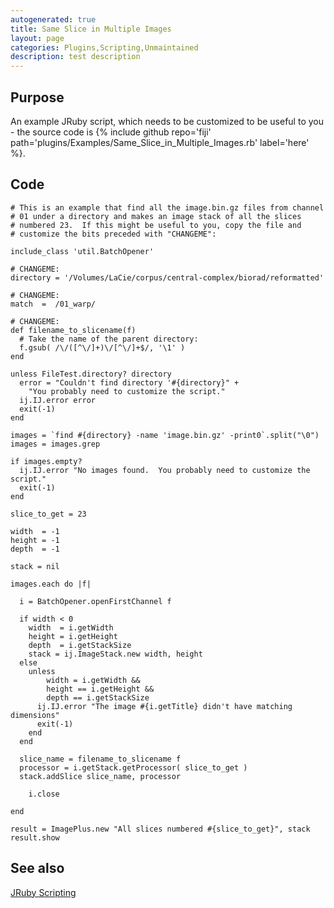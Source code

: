 ```yaml
---
autogenerated: true
title: Same Slice in Multiple Images
layout: page
categories: Plugins,Scripting,Unmaintained
description: test description
---
```


Purpose
-------

An example JRuby script, which needs to be customized to be useful to you - the source code is {% include github repo='fiji' path='plugins/Examples/Same\_Slice\_in\_Multiple\_Images.rb' label='here' %}.

Code
----

    # This is an example that find all the image.bin.gz files from channel
    # 01 under a directory and makes an image stack of all the slices
    # numbered 23.  If this might be useful to you, copy the file and
    # customize the bits preceded with "CHANGEME":

    include_class 'util.BatchOpener'

    # CHANGEME:
    directory = '/Volumes/LaCie/corpus/central-complex/biorad/reformatted'

    # CHANGEME:
    match  =  /01_warp/

    # CHANGEME:
    def filename_to_slicename(f)
      # Take the name of the parent directory:
      f.gsub( /\/([^\/]+)\/[^\/]+$/, '\1' )
    end

    unless FileTest.directory? directory
      error = "Couldn't find directory '#{directory}" +
        "You probably need to customize the script."
      ij.IJ.error error
      exit(-1)  
    end

    images = `find #{directory} -name 'image.bin.gz' -print0`.split("\0")
    images = images.grep

    if images.empty?
      ij.IJ.error "No images found.  You probably need to customize the script."
      exit(-1)
    end

    slice_to_get = 23

    width  = -1
    height = -1
    depth  = -1

    stack = nil

    images.each do |f|

      i = BatchOpener.openFirstChannel f
      
      if width < 0
        width  = i.getWidth
        height = i.getHeight
        depth  = i.getStackSize
        stack = ij.ImageStack.new width, height
      else
        unless
            width = i.getWidth && 
            height == i.getHeight &&
            depth == i.getStackSize
          ij.IJ.error "The image #{i.getTitle} didn't have matching dimensions"
          exit(-1)
        end
      end

      slice_name = filename_to_slicename f
      processor = i.getStack.getProcessor( slice_to_get )
      stack.addSlice slice_name, processor
                
        i.close

    end

    result = ImagePlus.new "All slices numbered #{slice_to_get}", stack
    result.show

See also
--------

[JRuby Scripting](/scripting/jruby)

  
